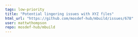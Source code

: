 ```yaml
---
tags: low-priority
title: "Potential lingering issues with XYZ files"
html_url: "https://github.com/mosdef-hub/mbuild/issues/678"
user: mattwthompson
repo: mosdef-hub/mbuild
---
```


